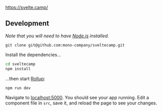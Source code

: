 https://svelte.camp/

## Development
*Note that you will need to have [Node.js](https://nodejs.org) installed.*

```git clone git@github.com:mono-company/sveltecamp.git```

Install the dependencies...

```bash
cd sveltecamp
npm install
```

...then start [Rollup](https://rollupjs.org):

```bash
npm run dev
```

Navigate to [localhost:5000](http://localhost:5000). You should see your app running. Edit a component file in `src`, save it, and reload the page to see your changes.
